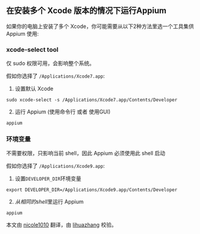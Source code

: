 ## 在安装多个 Xcode 版本的情况下运行Appium

如果你的电脑上安装了多个 Xcode，你可能需要从以下2种方法里选一个工具集供 Appium 使用:

### xcode-select tool

仅 sudo 权限可用，会影响整个系统。

假如你选择了 `/Applications/Xcode7.app`:

1. 设置默认 Xcode
  ```
  sudo xcode-select -s /Applications/Xcode7.app/Contents/Developer
  ```
2. 运行 Appium (使用命令行 或者 使用GUI)
  ```
  appium
  ```

### 环境变量

不需要权限，只影响当前 shell，因此 Appium 必须使用此 shell 启动

假如你选择了 `/Applications/Xcode9.app`:
1. 设置`DEVELOPER_DIR`环境变量
  ```
  export DEVELOPER_DIR=/Applications/Xcode9.app/Contents/Developer
  ```
2. *从相同的shell*里运行 Appium
  ```
  appium
  ```

本文由 [nicole1010](https://github.com/nicole1010) 翻译，由 [lihuazhang](https://github.com/lihuazhang) 校验。